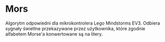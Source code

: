 # Mors
Algorytm odpowiedni dla mikrokontrolera Lego Mindstorms EV3. Odbiera sygnały świetlne przekazywane przez użytkownika, które zgodnie alfabetem Morse'a konwertowane są na litery.  
